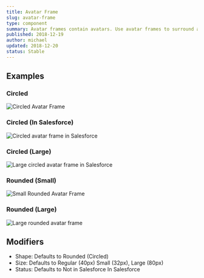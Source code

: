 ```yaml
---
title: Avatar Frame
slug: avatar-frame
type: component
summary: Avatar frames contain avatars. Use avatar frames to surround avatars and add statuses and resize.
published: 2018-12-19
author: michael
updated: 2018-12-20
status: Stable
---
```


##  Examples

### Circled
![Circled Avatar Frame](/static/images/avatar-frame-circled.png)

### Circled (In Salesforce)
![Circled avatar frame in Salesforce](/static/images/avatar-frame-salesforce.png)

### Circled (Large)
![Large circled avatar frame in Salesforce](/static/images/avatar-frame-circled-large.png)

### Rounded (Small)
![Small Rounded Avatar Frame](/static/images/avatar-frame-rounded-small.png)

### Rounded (Large)
![Large rounded avatar frame](/static/images/avatar-frame-rounded-large.png)

## Modifiers
* Shape: Defaults to Rounded (Circled)
* Size: Defaults to Regular (40px) Small (32px), Large (80px)
* Status: Defaults to Not in Salesforce In Salesforce